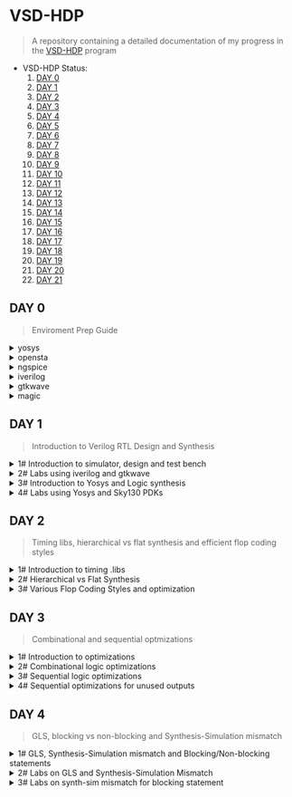 # VSD-HDP
> A repository containing a detailed documentation of my progress in the [VSD-HDP](https://www.vlsisystemdesign.com/hdp/) program

* VSD-HDP Status:
     1. [DAY 0](#day-0)
     2. [DAY 1](#day-1)
     3. [DAY 2](#day-2)
     4. [DAY 3](#day-3)
     5. [DAY 4](#day-4)
     6. [DAY 5](#day-5)
     7. [DAY 6](#day-6)
     8. [DAY 7](#day-7)
     9. [DAY 8](#day-8)
     10. [DAY 9](#day-9)
     11. [DAY 10](#day-10)
     12. [DAY 11](#day-11)
     13. [DAY 12](#day-12)
     14. [DAY 13](#day-13)
     15. [DAY 14](#day-14)
     16. [DAY 15](#day-15)
     17. [DAY 16](#day-16)
     18. [DAY 17](#day-17)
     19. [DAY 18](#day-18)
     20. [DAY 19](#day-19)
     21. [DAY 20](#day-20)
     22. [DAY 21](#day-21)

## DAY 0
> Enviroment Prep Guide
<details>
<summary> yosys </summary>

Installation of OpenSource RTL synthesis tool - Yosys
```bash
$ apt install yosys
```
![yosys](https://github.com/nutc4k3/vsd-hdp/assets/25620946/b184573f-9d18-4f45-9beb-8b75ac438a1e)

</details>
 <details>
<summary> opensta </summary>
Installation of OpenSource gate level static timing verifier - OpenSta
 ```bash
sudo apt install cmake clang gcctcl swig bison flex
git clone https://github.com/The-OpenROAD-Project/OpenSTA.git
cd OpenSTA
mkdir build
cd build
cmake ..
make
apt install opensta
```
![image](https://github.com/nutc4k3/vsd-hdp/assets/25620946/9a10a693-b5ba-4ae0-8fb5-ea41204b4305)

</details>
 <details>
 <summary> ngspice </summary>

Installation of OpenSource Spice (analog electronic circuit) simulator - NgSpice
 ```bash
wget https://sourceforge.net/projects/ngspice/files/ng-spice-rework/old-releases/37/ngspice-37.tar.gz/download -o ngspice-37.tar.gz
tar -zxvf ngspice-37.tar.gz
cd ngspice-37
mkdir release
cd release
../configure  --with-x --with-readline=yes --disable-debug
make
sudo make install
 ```
![image](https://github.com/nutc4k3/vsd-hdp/assets/25620946/ac6a5e67-57df-4f20-bf7f-271b0b7df33e)

</details>
 <details>
 <summary> iverilog </summary>


 Installation of OpenSource Icarus Verilog Compilation System - iverilog:
  ```bash
sudo apt install iverilog
 ```
![image](https://github.com/nutc4k3/vsd-hdp/assets/25620946/21a91871-c916-480d-9b18-aadc9665ddb2)

</details>

 <details>
 <summary> gtkwave </summary>


Installation of OpenSource Electronic waveform viewer - gtkwave:
  ```bash
sudo apt install gtkwave
 ```
![image](https://github.com/nutc4k3/vsd-hdp/assets/25620946/64f7d6ed-e4bb-4b45-9ab5-90e1fcc44d5f)

</details>
<details>
 <summary> magic  </summary>


 Installation of OpenSource VLSI Layout tool - magic:
  ```bash
sudo apt install m4 tcsh csh libx11-dev libx11-dev tcl-dev tk-dev libcairo2-dev mesa-common-dev libglu1-mesa-dev libncurses-dev magic
 ```

![image](https://github.com/nutc4k3/vsd-hdp/assets/25620946/ae34f23e-0e8a-46cc-ae66-186437e8479f)

</details>

## DAY 1
> Introduction to Verilog RTL Design and Synthesis

<details>
 <summary> 1# Introduction to simulator, design and test bench </summary>

- Simulator is a tool for checking the design. The RTL design is a implementation of a spec. The intent of the spec needs to be verified by simulating the design. The tool used for this is iverilog.
- Design is the verilog code (or codes/files) which has the intended functionality to meet with the required spec.
- Test Bench is the setup to ensure the above situation happens by appling a stimulus (test_vector) to the design and checking its functionality.
- Simulation looks for changes on the input signals by evaluating the output. If there is no change in the input, evaluation does not happen.

![image](https://github.com/nutc4k3/vsd-hdp/assets/25620946/9f057684-677d-4a0a-bbf7-0270b9054e78)

In iverilog, the simulation flow looks like this:

![image](https://github.com/nutc4k3/vsd-hdp/assets/25620946/060988a9-028e-4167-a6bc-08ea1830d416)


</details>	
<details>
 <summary> 2# Labs using iverilog and gtkwave </summary>

Clone the below repo as it contains library and standard cells verilog modules (test_bench files, source files, lab files, etc)

```bash
git clone https://github.com/kunalg123/sky130RTLDesignAndSynthesisWorkshop.git
```

1. Go to verilog_files folder, where the verilog files and its test_bench correspondence are located. To use it with iverilog, start by creating the output file (a.out):

```bash
iverilog good_mux.v tb_good_mux.v
```

2. Execute the a.out file to generate the VCD info as a .vcd file:

```bash
./a.out
```

3. View the VCD info in gtkwave:
```bash
gtkwave tb_good_mux.vcd
```

![image](https://github.com/nutc4k3/vsd-hdp/assets/25620946/2b39b43a-4efe-4c29-b704-65f9990174c5)
uut (unit under test)/drag and drop selecting the inputs to the signals window and zoom fit to view the waveforms. Find Next End arrows allows to jump between transitions.

Files used:

![image](https://github.com/nutc4k3/vsd-hdp/assets/25620946/83f385f9-0224-46ff-81b9-436f339ed689)
![image](https://github.com/nutc4k3/vsd-hdp/assets/25620946/fa9fecfc-e0fa-4e2a-8fd2-88078d6d45b4)

</details>
<details>
 <summary> 3# Introduction to Yosys and Logic synthesis </summary>

Yosys is the synthetizer used for converting the RTL to netlist (represantation of the design in standard cells and .lib), as represented below:
![image](https://github.com/nutc4k3/vsd-hdp/assets/25620946/d89f5468-cfa1-4fbb-ab34-56e1e5497a41)

It is important to verify the synthesis as well by comparing both vcd files (RTL tb output and netlist tb output), as follows:

![image](https://github.com/nutc4k3/vsd-hdp/assets/25620946/c19db8ef-9348-4b40-9740-fd637593b2f9)

This means that the netlist and the RTL are simply two representations of the design. The netlist representing rhe design in terms of standard cells and the RTL in terms of behavior.

Logic Synthesis comes to resolve the problem of translating RTL code to Digital Logic Circuit form (Gate level translation + connecyions between the gates) by giving out the netlist file.

![image](https://github.com/nutc4k3/vsd-hdp/assets/25620946/122d1e02-068f-41f1-9787-6c525521b896)

.lib is a collection of all standard cells or logical modules available, like the basic logical modules AND, OR, NOT, etc; as well as different flavors of these gates and their functionalities (slow, medium and fast versions/ 2, 3, 4 input versions).

![image](https://github.com/nutc4k3/vsd-hdp/assets/25620946/7590b847-b4bc-4c69-8cbf-5330278aa863)
DFFa = flip flop A
DFFb = flip flop B
COMBI = Combinational logic
CLK = clock
Tclk = Max speed
Tcq_a = Propagation delay of DFFa
Tcombi = Propagation delay of COMBI
Tsetup_b = Setup time to reach the clock rate of DFFb
fclk (max clk freq) = 1/Tclk (minimum clock period needed) ---> performance

So, are faster cells needed? Yes, to increase performance until the required state, but we need slower cells to meet HOLD. The collection of these forms the .lib.
![image](https://github.com/nutc4k3/vsd-hdp/assets/25620946/3b18a82a-2ca2-4f2e-ad35-1fd5264be81f)

What we want is for DFFb capture whatever data was launched in the previous cycle from DFFa, not the one before. That is why we need HOLD. The interval between DFFa1 and DFFb1 should be greater than HOLD.

LOAD in Digital Logic Circuit is the capacitance, less capacitance between two transistors A and B, lesser the cell delay. Wider transistors, low delay -> more power and area as well. 
Constraints is the guidance offered to the synthetizer to select the best flavour of cells.
Synthesis example:
![image](https://github.com/nutc4k3/vsd-hdp/assets/25620946/fd0a8ccd-af47-49c4-b505-58a897daf023)


</details>
<details>
 <summary> 4# Labs using Yosys and Sky130 PDKs </summary>

The following commands show how to use yosys:
```bash
yosys
```

Once inside yosys, read_liberty command can be used to read libraries:
```bash
read_liberty -lib ../lib/sky130_fd_sc_hd__tt_025C_1v80.lib
```

The command to read the design is:
```bash
read_verilog good_mux.v
```

To synthesize the design we specify the module to use (good_mux):
```bash
synth -top good_mux
```

To generate the netlist:
```bash
abc -liberty ../lib/sky130_fd_sc_hd__tt_025C_1v80.lib
```
To view the logic it realized in graphical form write show inside yosys:

![image](https://github.com/nutc4k3/vsd-hdp/assets/25620946/08730852-683b-4c75-b953-f552f05880c4)

The commands to write the netlist are (the second simplify the netlist):
```bash
write_verilog good_mux_netlist.v
write_verilog -noattr good_mux_netlist.v
```
![image](https://github.com/nutc4k3/vsd-hdp/assets/25620946/9d8e2452-b7de-406c-9010-16ebeeb4fa21)

![image](https://github.com/nutc4k3/vsd-hdp/assets/25620946/2b2b4780-0de9-4726-a2af-6db2fd02e4f3)


</details>

## DAY 2
> Timing libs, hierarchical vs flat synthesis and efficient flop coding styles

<details>
 <summary> 1# Introduction to timing .libs </summary>
Process, Voltage and Temperature (PVT) variations are key points to note when designing silicon, by reading out the .lib and standard verilog codes one can find important information about cell delay, features, specifications and behavioral functionalities.

</details>
<details>
 <summary> 2# Hierarchical vs Flat Synthesis </summary>
To explain Hierarchical vs Flat Synthesis the file of choice is multiple_modules.v:

![image](https://github.com/nutc4k3/vsd-hdp/assets/25620946/9c8f6cd7-ffe9-420d-964b-176913900ae7)


...which can be represented as:

![image](https://github.com/nutc4k3/vsd-hdp/assets/25620946/b5cc739e-acf3-4bf3-b01c-3263e9eb739a)

The difference can be seen on yosys, after following the same chain of commands presented before, the command flatten and show stating the module will be used to flatten the hierarchical design and check the logical representation:

![image](https://github.com/nutc4k3/vsd-hdp/assets/25620946/61258857-79ab-4d1c-a8ec-1107fa84f51d)

```bash
abc -liberty ../lib/sky130_fd_sc_hd__tt_025C_1v80.lib
show multiple_modules
write_verilog -noattr multiple_modules_hier.v
```

Here the hierarchies are preserved:

![image](https://github.com/nutc4k3/vsd-hdp/assets/25620946/08de784b-1b20-4a87-aeb8-f64af672aa5c)

After flatten command:

```bash
flatten
write_verilog -noattr multiple_modules_flat.v
```

![image](https://github.com/nutc4k3/vsd-hdp/assets/25620946/f0761ab6-9e8f-4a83-815a-94c9d9bc5598)

The submodule synthesis (instead of top level as above) goes like this:

```bash
read_liberty -lib ../lib/sky130_fd_sc_hd__tt_025C_1v80.lib
read_verilog multiple_modules.v
synth -top sub_module1
abc -liberty ../lib/sky130_fd_sc_hd__tt_025C_1v80.lib
show
```

![image](https://github.com/nutc4k3/vsd-hdp/assets/25620946/0f8213d9-4c0e-446d-9b4b-c24481d3f524)


</details>
<details>
 <summary> 3# Various Flop Coding Styles and optimization </summary>

The files used are as follows:
```bash
dff_asyncres_syncres.v
dff_asyncres.v
dff_async_set.v
dff_syncres.v
```
Why flops? In a combinational circuit, the propagation delay can be seen as a glitch, to stabilise the signal, flops come handy as they work only at the edge of the clock. To initialize the flop, the control pins of the flop, like reset or set, can be either synchronous (waits for clock) and/or asynchronous (irrespective of clock), sometimes causing race conditions. The two flavours are represented:

![image](https://github.com/nutc4k3/vsd-hdp/assets/25620946/028bb802-66e8-4120-9f08-81831caf24c1)

To simulate, iverilog and gtkwave can be invoked.

```bash
iverilog dff_asyncres.v tb_dff_asyncres.v
./a.out
gtkwave tb_dff_asyncres.vcd
```

![image](https://github.com/nutc4k3/vsd-hdp/assets/25620946/dd98a88e-4277-4a00-96ff-482f21c0aeb7)

```bash
iverilog dff_async_set.v tb_dff_async_set.v
./a.out
gtkwave tb_dff_async_set.vcd
```

![image](https://github.com/nutc4k3/vsd-hdp/assets/25620946/8b23cc12-8eda-4b1f-99a5-184801d1e4b5)

```bash
iverilog dff_syncres.v tb_dff_syncres.v
./a.out
gtkwave tb_dff_syncres.vcd
```

![image](https://github.com/nutc4k3/vsd-hdp/assets/25620946/0e0b51bf-8470-42f0-987f-a0d5392e1bd8)

Now for synthesis, invoke yosys.
```bash
read_liberty -lib ../lib/sky130_fd_sc_hd__tt_025C_1v80.lib
read_verilog dff_asyncres.v
synth -top dff_asyncres
dfflibmap -liberty ../lib/sky130_fd_sc_hd__tt_025C_1v80.lib
abc -liberty ../lib/sky130_fd_sc_hd__tt_025C_1v80.lib
```

![image](https://github.com/nutc4k3/vsd-hdp/assets/25620946/171b8f53-ea62-4101-ac7a-d1e1b2c2e0e4)

```bash
read_liberty -lib ../lib/sky130_fd_sc_hd__tt_025C_1v80.lib
read_verilog dff_async_set.v
synth -top dff_async_set
dfflibmap -liberty ../lib/sky130_fd_sc_hd__tt_025C_1v80.lib
abc -liberty ../lib/sky130_fd_sc_hd__tt_025C_1v80.lib
```

![image](https://github.com/nutc4k3/vsd-hdp/assets/25620946/3c19add2-55cd-4603-8c58-fe8ab160423c)

```bash
read_liberty -lib ../lib/sky130_fd_sc_hd__tt_025C_1v80.lib
read_verilog dff_syncres.v
synth -top dff_syncres
dfflibmap -liberty ../lib/sky130_fd_sc_hd__tt_025C_1v80.lib
abc -liberty ../lib/sky130_fd_sc_hd__tt_025C_1v80.lib
```

![image](https://github.com/nutc4k3/vsd-hdp/assets/25620946/ca88f38c-7e10-4563-bacc-2ff08e735755)

Optimizations enable logical implementations to happen with no hardware involved.

</details>

## DAY 3
> Combinational and sequential optmizations

<details>
 <summary> 1# Introduction to optimizations </summary>
Combinational logic optimisation bring power and area savings by squeezing the logic to get the most optimised design; Some techniques are Constant Propagation, which is a direct optimisation, and Boolean Logic Optimisation, like K-Map and Quine McKluskey done in the synthesis process.

One basic type of Sequential Logic optimisation is Sequential Constant propagation and it follows Q to have a constant value, for example in a flop where Q=0 it does not need to be retained in a circuit.
Other, more advanced, types of Sequential optimisations are not convered in the labs, but are:

- State: Optimisation of unused states
- Cloning: Physical aware synthesis, for example reduce physical distance.
- Retiming: For example spread/partitioning the logic based on timing analysis to work on higher frequencies.

</details>
<details>
 <summary> 2# Combinational logic optimizations </summary>

Files used for the lab:

![image](https://github.com/nutc4k3/vsd-hdp/assets/25620946/cc209379-2a9c-4d4e-abb2-acfe2c40b3cd)
![image](https://github.com/nutc4k3/vsd-hdp/assets/25620946/f573f3b4-e85d-41b1-8f2a-3301d17904b3)

Commands inside yosys are the same as before, with the addition of opt_clean before linking to liberty, as shown below:
```bash
read_liberty -lib ../lib/sky130_fd_sc_hd__tt_025C_1v80.lib
read_verilog opt_check.v
synth -top opt_check
opt_clean -purge
abc -liberty ../lib/sky130_fd_sc_hd__tt_025C_1v80.lib
```

![image](https://github.com/nutc4k3/vsd-hdp/assets/25620946/e866e1df-591a-419f-9528-c8573731462d)
![image](https://github.com/nutc4k3/vsd-hdp/assets/25620946/0153a824-e325-4eb9-8c5d-fb5ee5b23418)

```bash
read_verilog opt_check2.v
synth -top opt_check2
opt_clean -purge
abc -liberty ../lib/sky130_fd_sc_hd__tt_025C_1v80.lib
```

![image](https://github.com/nutc4k3/vsd-hdp/assets/25620946/af017ea0-9a7b-4a4f-b140-e63ef8f267c5)
![image](https://github.com/nutc4k3/vsd-hdp/assets/25620946/d154a1ac-87b6-4e5e-b560-8c26881f7668)

```bash
read_liberty -lib ../lib/sky130_fd_sc_hd__tt_025C_1v80.lib
read_verilog opt_check3.v
synth -top opt_check3
opt_clean -purge
abc -liberty ../lib/sky130_fd_sc_hd__tt_025C_1v80.lib
```

![image](https://github.com/nutc4k3/vsd-hdp/assets/25620946/d60eaf62-f014-4806-a61b-16dc19a98228)
![image](https://github.com/nutc4k3/vsd-hdp/assets/25620946/8ea05a09-8869-4109-b6be-8e9aec415465)

```bash
read_verilog opt_check4.v
synth -top opt_check4
opt_clean -purge
abc -liberty ../lib/sky130_fd_sc_hd__tt_025C_1v80.lib
show
```

![image](https://github.com/nutc4k3/vsd-hdp/assets/25620946/a1113426-a8ff-47fd-8554-bb4c4f1acd65)

```bash
read_liberty -lib ../lib/sky130_fd_sc_hd__tt_025C_1v80.lib
read_verilog multiple_module_opt.v
synth -top multiple_module_opt
flatten
opt_clean -purge
abc -liberty ../lib/sky130_fd_sc_hd__tt_025C_1v80.lib
show
write_verilog -noattr multiple_module_opt_flat.v
```

![image](https://github.com/nutcakes/vsd-hdp/assets/154557310/62fcec7f-68dc-4774-87c7-554ef85db71c)


```bash
read_liberty -lib ../lib/sky130_fd_sc_hd__tt_025C_1v80.lib
read_verilog multiple_module_opt2.v
synth -top multiple_module_opt2
flatten
opt_clean -purge
abc -liberty ../lib/sky130_fd_sc_hd__tt_025C_1v80.lib
show
write_verilog -noattr multiple_module_opt2_flat.v
```

![image](https://github.com/nutcakes/vsd-hdp/assets/154557310/84996f47-2512-4e58-9c0f-bacf56f3505f)


</details>
<details>
 <summary> 3# Sequential logic optimizations </summary>

Files to be used:

![image](https://github.com/nutc4k3/vsd-hdp/assets/25620946/73213f7c-3c9c-411e-965f-70a5f7325174)

Q behavior in dff_const1 and dff_const2:
![image](https://github.com/nutc4k3/vsd-hdp/assets/25620946/1a94e267-7ba4-4958-8f16-6c638cf224ae)
![image](https://github.com/nutc4k3/vsd-hdp/assets/25620946/fc717d2a-a31e-422f-828c-b9b0f096fa76)

Synthesis:

```bash
read_liberty -lib ../lib/sky130_fd_sc_hd__tt_025C_1v80.lib
read_verilog dff_const1.v
synth -top dff_const1
dfflibmap -liberty ../lib/sky130_fd_sc_hd__tt_025C_1v80.lib
abc -liberty ../lib/sky130_fd_sc_hd__tt_025C_1v80.lib
show
```

![image](https://github.com/nutc4k3/vsd-hdp/assets/25620946/14a64e2b-7438-4790-9c43-d9ea3a1493a8)

```bash
read_verilog dff_const2.v
synth -top dff_const2
dfflibmap -liberty ../lib/sky130_fd_sc_hd__tt_025C_1v80.lib
show
```

![image](https://github.com/nutc4k3/vsd-hdp/assets/25620946/f96270ad-7d62-468e-b28e-b37dbec66725)

```bash
iverilog dff_const3.v tb_dff_const3.v
./a.out
gtkwave tb_dff_const3.vcd
```

![image](https://github.com/nutcakes/vsd-hdp/assets/154557310/4265baca-b2ce-4c4c-bac9-ed72b6558d6b)

```bash
read_liberty -lib ../lib/sky130_fd_sc_hd__tt_025C_1v80.lib
read_verilog dff_const3.v
synth -top dff_const3
dfflibmap -liberty ../lib/sky130_fd_sc_hd__tt_025C_1v80.lib
abc -liberty ../lib/sky130_fd_sc_hd__tt_025C_1v80.lib
show
```

![image](https://github.com/nutcakes/vsd-hdp/assets/154557310/12bed2c3-5595-4ccb-b97a-2307171abfcf)

```bash
iverilog dff_const4.v tb_dff_const4.v
./a.out
gtkwave tb_dff_const4.vcd
```

![image](https://github.com/nutcakes/vsd-hdp/assets/154557310/40ce72f6-c46f-46c1-a8c4-5a16afde55f5)


```bash
read_liberty -lib ../lib/sky130_fd_sc_hd__tt_025C_1v80.lib
read_verilog dff_const4.v
synth -top dff_const4
dfflibmap -liberty ../lib/sky130_fd_sc_hd__tt_025C_1v80.lib
abc -liberty ../lib/sky130_fd_sc_hd__tt_025C_1v80.lib
show
```

![image](https://github.com/nutcakes/vsd-hdp/assets/154557310/c0b26e71-8c21-4f29-b957-8a72cf0de233)

```bash
iverilog dff_const5.v tb_dff_const5.v
./a.out
gtkwave tb_dff_const5.vcd
```

![image](https://github.com/nutcakes/vsd-hdp/assets/154557310/3993614a-c180-4d6a-829b-92ea134d8893)

```bash
read_liberty -lib ../lib/sky130_fd_sc_hd__tt_025C_1v80.lib
read_verilog dff_const5.v
synth -top dff_const5
dfflibmap -liberty ../lib/sky130_fd_sc_hd__tt_025C_1v80.lib
abc -liberty ../lib/sky130_fd_sc_hd__tt_025C_1v80.lib
show
```

![image](https://github.com/nutcakes/vsd-hdp/assets/154557310/ac7ade3c-e446-4bfd-9656-712db5cc4d0f)

</details>
<details>
 <summary> 4# Sequential optimizations for unused outputs </summary>

```bash
read_liberty -lib ../lib/sky130_fd_sc_hd__tt_025C_1v80.lib
read_verilog counter_opt.v
synth -top counter_opt
dfflibmap -liberty ../lib/sky130_fd_sc_hd__tt_025C_1v80.lib
abc -liberty ../lib/sky130_fd_sc_hd__tt_025C_1v80.lib
show
```

![image](https://github.com/nutcakes/vsd-hdp/assets/154557310/802e2f70-de22-4029-b773-cbde23f49ea9)

```bash
read_liberty -lib ../lib/sky130_fd_sc_hd__tt_025C_1v80.lib
read_verilog counter_opt2.v
synth -top counter_opt
dfflibmap -liberty ../lib/sky130_fd_sc_hd__tt_025C_1v80.lib
abc -liberty ../lib/sky130_fd_sc_hd__tt_025C_1v80.lib
show
```

![image](https://github.com/nutcakes/vsd-hdp/assets/154557310/4020bb5d-17de-4f87-9145-53a208384116)

![image](https://github.com/nutcakes/vsd-hdp/assets/154557310/7f929391-8cdf-4dc6-bad4-dca69e6b4521)


</details>

## DAY 4
> GLS, blocking vs non-blocking and Synthesis-Simulation mismatch

<details>
 <summary> 1# GLS, Synthesis-Simulation mismatch and Blocking/Non-blocking statements </summary>
The goal is to perform RTL simulation, synthesis and GLS simulation for ternary_operator_mux.v, bad_mux.v and blocking_caveat.v comparing the RTL and Gate level simulation results to remove mismatches and non desired statements.

</details>
<details>
 <summary> 2# Labs on GLS and Synthesis-Simulation Mismatch </summary>

Begin by checking the current waveform of the code (ternary_operator_mux.v):
```bash
iverilog ternary_operator_mux.v tb_ternary_operator_mux.v
./a.out
gtkwave tb_ternary_operator_mux.vcd
```

![image](https://github.com/nutcakes/vsd-hdp/assets/154557310/2becd2f5-96f4-4d02-b15f-89b83416dbc8)

Then, synthesize and write the GLS netlist:
```bash
read_liberty -lib ../lib/sky130_fd_sc_hd__tt_025C_1v80.lib
read_verilog ternary_operator_mux.v
synth -top ternary_operator_mux
abc -liberty ../lib/sky130_fd_sc_hd__tt_025C_1v80.lib
write_verilog -noattr ternary_operator_mux_net.v
show
```

![image](https://github.com/nutcakes/vsd-hdp/assets/154557310/14c5f071-5eab-4ada-a8e6-cd76fe0f7002)

Next, perform GLS simulation:
```bash
iverilog ../mylib/verilog_model/primitives.v ../lib/sky130_fd_sc_hd__tt_025C_1v80.lib ternary_operator_mux_net.v tb_ternary_operator_mux.v
./a.out
gtkwave tb_ternary_operator_mux.vcd
```

(print)

Begin by checking the current waveform of the code (bad_mux.v):
```bash
iverilog bad_mux.v tb_bad_mux.v
./a.out
gtkwave tb_bad_mux.vcd
```

(print)

Then, synthesize and write the GLS netlist:
```bash
read_liberty -lib ../lib/sky130_fd_sc_hd__tt_025C_1v80.lib
read_verilog bad_mux.v
synth -top bad_mux
abc -liberty ../lib/sky130_fd_sc_hd__tt_025C_1v80.lib
write_verilog -noattr bad_mux_net.v
show
```

(print)

Next, perform GLS simulation:
```bash
iverilog ../mylib/verilog_model/primitives.v ../lib/sky130_fd_sc_hd__tt_025C_1v80.lib bad_mux_net.v tb_bad_mux.v
./a.out
gtkwave tb_bad_mux.vcd
```

(print)

</details>
<details>
 <summary> 3# Labs on synth-sim mismatch for blocking statement </summary>

Begin by checking the current waveform of the code (blocking_caveat.v):
```bash
iverilog blocking_caveat.v tb_blocking_caveat.v
./a.out
gtkwave tb_blocking_caveat.vcd
```

(print)

Then, synthesize and write the GLS netlist:
```bash
read_liberty -lib ../lib/sky130_fd_sc_hd__tt_025C_1v80.lib
read_verilog blocking_caveat.v
synth -top blocking_caveat
abc -liberty ../lib/sky130_fd_sc_hd__tt_025C_1v80.lib
write_verilog -noattr blocking_caveat_net.v
show
```

(print)

Next, perform GLS simulation:
```bash
iverilog ../mylib/verilog_model/primitives.v ../lib/sky130_fd_sc_hd__tt_025C_1v80.lib blocking_caveat_net.v tb_blocking_caveat.v
./a.out
gtkwave tb_blocking_caveat.vcd
```

(print)

</details>

